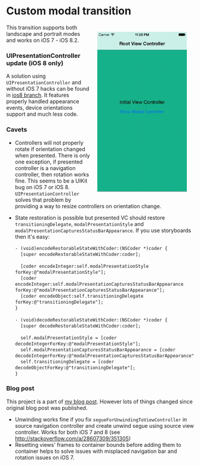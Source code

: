 Custom modal transition
=====================

<img src="ScreenRecording.gif" width="240" align="right" vspace="20" hspace="20">

This transition supports both landscape and portrait modes and works on iOS 7 - iOS 8.2. 

### UIPresentationController update (iOS 8 only)

A solution using `UIPresentationController` and without iOS 7 hacks can be found in [ios8 branch](https://github.com/pronebird/CustomModalTransition/tree/ios8). It features properly handled appearance events, device orientations support and much less code.

### Cavets

- Controllers will not properly rotate if orientation changed when presented. There is only one exception, if presented controller is a navigation controller, then rotation works fine. This seems to be a UIKit bug on iOS 7 or iOS 8. `UIPresentationController` solves that problem by providing a way to resize controllers on orientation change.
- State restoration is possible but presented VC should restore `transitioningDelegate`, `modalPresentationStyle` and `modalPresentationCapturesStatusBarAppearance`. If you use storyboards then it's easy:

  ```objc
  - (void)encodeRestorableStateWithCoder:(NSCoder *)coder {
    [super encodeRestorableStateWithCoder:coder];
    
    [coder encodeInteger:self.modalPresentationStyle forKey:@"modalPresentationStyle"];
    [coder encodeInteger:self.modalPresentationCapturesStatusBarAppearance forKey:@"modalPresentationCapturesStatusBarAppearance"];
    [coder encodeObject:self.transitioningDelegate forKey:@"transitioningDelegate"];
  }
  
  - (void)decodeRestorableStateWithCoder:(NSCoder *)coder {
    [super decodeRestorableStateWithCoder:coder];
  	
    self.modalPresentationStyle = [coder decodeIntegerForKey:@"modalPresentationStyle"];
    self.modalPresentationCapturesStatusBarAppearance = [coder decodeIntegerForKey:@"modalPresentationCapturesStatusBarAppearance"];
    self.transitioningDelegate = [coder decodeObjectForKey:@"transitioningDelegate"];
  }
  ```

### Blog post

This project is a part of [my blog post](https://coderwall.com/p/njtb0q). However lots of things changed since original blog post was published.

- Unwinding works fine if you fix `segueForUnwindingToViewController` in source navigation controller and create unwind segue using source view controller. Works for both iOS 7 and 8 (see http://stackoverflow.com/a/28607309/351305)
- Resetting views' frames to container bounds before adding them to container helps to solve issues with misplaced navigation bar and rotation issues on iOS 7.
